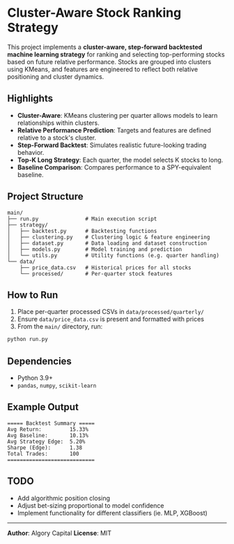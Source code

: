 # Cluster-Aware Stock Ranking Strategy

This project implements a **cluster-aware, step-forward backtested machine learning strategy** for ranking and selecting top-performing stocks based on future relative performance. Stocks are grouped into clusters using KMeans, and features are engineered to reflect both relative positioning and cluster dynamics.

## Highlights

- **Cluster-Aware**: KMeans clustering per quarter allows models to learn relationships within clusters.
- **Relative Performance Prediction**: Targets and features are defined relative to a stock's cluster.
- **Step-Forward Backtest**: Simulates realistic future-looking trading behavior.
- **Top-K Long Strategy**: Each quarter, the model selects K stocks to long.
- **Baseline Comparison**: Compares performance to a SPY-equivalent baseline.

## Project Structure

```
main/
├── run.py               # Main execution script
├── strategy/
│   ├── backtest.py      # Backtesting functions
│   ├── clustering.py    # Clustering logic & feature engineering
│   ├── dataset.py       # Data loading and dataset construction
│   ├── models.py        # Model training and prediction
│   └── utils.py         # Utility functions (e.g. quarter handling)
└── data/
    ├── price_data.csv   # Historical prices for all stocks
    └── processed/       # Per-quarter stock features
```

## How to Run

1. Place per-quarter processed CSVs in `data/processed/quarterly/`
2. Ensure `data/price_data.csv` is present and formatted with prices
3. From the `main/` directory, run:

```bash
python run.py
```

## Dependencies

- Python 3.9+
- `pandas`, `numpy`, `scikit-learn`

## Example Output

```
===== Backtest Summary =====
Avg Return:         15.33%
Avg Baseline:       10.13%
Avg Strategy Edge:  5.20%
Sharpe (Edge):      1.38
Total Trades:       100
============================
```

## TODO

- Add algorithmic position closing
- Adjust bet-sizing proportional to model confidence
- Implement functionality for different classifiers (ie. MLP, XGBoost)

---

**Author**: Algory Capital
**License**: MIT